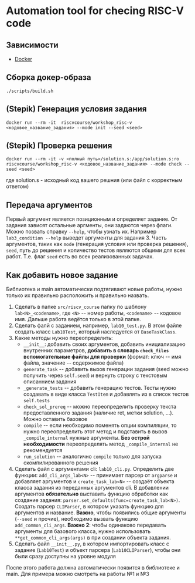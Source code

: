 # Automation tool for checing RISC-V code

## Зависимости


* [Docker](https://docs.docker.com/get-docker/)

## Сборка докер-образа

```
./scripts/build.sh
```

## (Stepik) Генерация условия задания


```
docker run --rm -it  riscvcourse/workshop_risc-v <кодовое_название_задания> --mode init --seed <seed>
```

## (Stepik) Проверка решения

```
docker run --rm -it -v <полный путь>/solution.s:/app/solution.s:ro  riscvcourse/workshop_risc-v <кодовое_название_задания> --mode check --seed <seed>
```

где solution.s - исходный код вашего решния (или файл с корректным ответом)

## Передача аргументов

Первый аргумент является позиционным и определяет задание. От задания зависят остальные аргменты, они задаются через флаги. Можно позвать справку `--help`, чтобы узнать их. Например `lab3_condition --help` выведет аргументы для задания 3. Часть аргументов, таких как `mode` (генерация условия или проверка решения), `seed`, путь до решения и количество тестов являются общими для всех работ. Т.е. флаг `seed` есть во всех реализованных задачах.

## Как добавить новое задание

Библиотека и main автоматически подтягивают новые работы, нужно только их правильно расположить и правильно назвать.
1. Сделать в папке `src/riscv_course` папку по шаблону `lab<N>_<codename>`, где `<N>` -- номер работы, `<codename>` -- кодовое имя. Дальше работа ведётся только в этой папке.
2. Сделать фалй с заданием, например, `lab10_test.py`. В этом файле создать класс `Lab10Test`, который наследуется от `BaseTaskClass`.
3. Какие методы нужно переопределить:
    * `__init__`: добавить своих аргументов, добавить инициализацию внутренних параметров, **добавить в словарь `check_files` вспомогательные файлы для проверки** (формат: ключ -- имя файла, значение -- содержимое файла)
    * `generate_task` -- добавить вызов генерации задания (seed можно получить через `self.seed`) и вернуть строку с текстовым описаннием задания
    * `_generate_tests` -- добавить генерацию тестов. Тесты нужно создавать в виде класса `TestItem` и добавлять из в список тестов `self.tests`
    * `check_sol_prereq` -- можно переопределить проверку текста предоставленного задания (наличие ret, метки solution, ...). Можно оставить базовое
    * `compile` -- если необходимо поменять опции компиляции, то нужно переопределить этот метод и подставить в вызов `_compile_internal` нужные аргументы. **Без острой необходимости** переопределять метод `_compile_internal` не рекомендуется
    * `run_solution` -- аналогично `compile` только для запуска скомпилированного решения
4. Сделать файл с аргументами cli: `lab10_cli.py`. Определить две функции: `add_cli_args_lab<N>` -- принимает парсер от `argparse` и добавляет аргументов и `create_task_lab<N>` -- создаёт объекта класса задания из переданных аргументов cli. В добавлении аргументов **обязательно** выставить функцию обработки как создание задания: `parser.set_defaults(func=create_task_lab<N>)`. Создать парсер `CLIParser`, в котором указать функцию для аргументов и название. **Важно**, чтобы появились общие аргументы (`--seed` и прочие), необходимо вызвать функцию `add_common_cli_args`. **Важно 2**: чтобы одинаково передавать аргументы для базового класса, нужно использовать `**get_common_cli_args(args)` в при создании объекта задания.
5. Сделать файл `__init__.py`, в котором импортировать класс с задание (`Lab10Test`) и объект парсера (`Lab10CLIParser`), чтобы они были сразу доступны на уровне модуля

После этого работа должна автоматически появится в библиотеке и main. Для примера можно смотреть на работы №1 и №3

